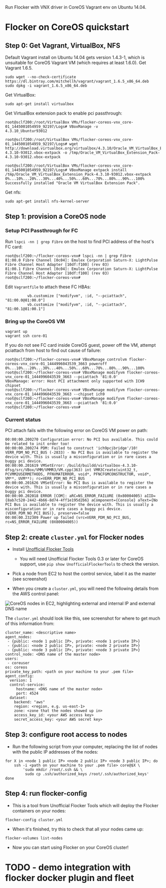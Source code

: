 Run Flocker with VNX driver in CoreOS Vagrant env on Ubuntu 14.04.

# Flocker on CoreOS quickstart
## Step 0: Get Vagrant, VirtualBox, NFS

Default Vagrant install on Ubuntu 14.04 gets version 1.4.3-1, which is unsuitable for CoreOS Vagrant VM (which requires at least 1.6.0). Get Vagrant 1.6.5.

```
sudo wget --no-check-certificate https://dl.bintray.com/mitchellh/vagrant/vagrant_1.6.5_x86_64.deb
sudo dpkg -i vagrant_1.6.5_x86_64.deb
```

Get VirtualBox:

```
sudo apt-get install virtualbox
```

Get VirtualBox extension pack to enable pci passthrough:

```
root@sclf200:/root/VirtualBox VMs/flocker-coreos-vnx_core-01_1445001054959_92197/Logs# VBoxManage -v
4.3.10_Ubuntur93012

root@sclf200:/root/VirtualBox VMs/flocker-coreos-vnx_core-01_1445001054959_92197/Logs# wget http://download.virtualbox.org/virtualbox/4.3.10/Oracle_VM_VirtualBox_Extension_Pack-4.3.10-93012.vbox-extpack -o /tmp/Oracle_VM_VirtualBox_Extension_Pack-4.3.10-93012.vbox-extpack

root@sclf200:/root/VirtualBox VMs/flocker-coreos-vnx_core-01_1445001054959_92197/Logs# VBoxManage extpack install /tmp/Oracle_VM_VirtualBox_Extension_Pack-4.3.10-93012.vbox-extpack
0%...10%...20%...30%...40%...50%...60%...70%...80%...90%...100%
Successfully installed "Oracle VM VirtualBox Extension Pack".

```

Get nfs:
```
sudo apt-get install nfs-kernel-server
```



## Step 1: provision a CoreOS node

### Setup PCI Passthrough for FC

Run ``lspci -nn | grep Fibre`` on the host to find PCI address of the host's FC card:

```
root@sclf200:~/flocker-coreos-vnx# lspci -nn | grep Fibre
81:00.0 Fibre Channel [0c04]: Emulex Corporation Saturn-X: LightPulse Fibre Channel Host Adapter [10df:f100] (rev 03)
81:00.1 Fibre Channel [0c04]: Emulex Corporation Saturn-X: LightPulse Fibre Channel Host Adapter [10df:f100] (rev 03)
root@sclf200:~/flocker-coreos-vnx#
```

Edit ``Vagrantfile`` to attach these FC HBAs:

```
          vb.customize ["modifyvm", :id, "--pciattach", "81:00.0@81:00.0"]
          vb.customize ["modifyvm", :id, "--pciattach", "81:00.1@81:00.1"]
```

### Bring up the CoreOS VM
```
vagrant up
vagrant ssh core-01
```

If you do not see FC card inside CoreOS guest, power off the VM, attempt pciattach from host to find out cause of failure:

```
root@sclf200:~/flocker-coreos-vnx# VBoxManage controlvm flocker-coreos-vnx_core-01_1444996043539_3663 poweroff
0%...10%...20%...30%...40%...50%...60%...70%...80%...90%...100%
root@sclf200:~/flocker-coreos-vnx# VBoxManage modifyvm flocker-coreos-vnx_core-01_1444996043539_3663 --pciattach '81:0.0'
VBoxManage: error: Host PCI attachment only supported with ICH9 chipset
root@sclf200:~/flocker-coreos-vnx# VBoxManage modifyvm flocker-coreos-vnx_core-01_1444996043539_3663 --chipset ich9
root@sclf200:~/flocker-coreos-vnx# VBoxManage modifyvm flocker-coreos-vnx_core-01_1444996043539_3663 --pciattach '81:0.0'
root@sclf200:~/flocker-coreos-vnx#

```

### Current status

PCI attach fails with the following error on CoreOS VM power on path:

```
00:00:00.200270 Configuration error: No PCI bus available. This could be related to init order too!
00:00:00.200274 PDM: Failed to construct 'ich9pcibridge'/10! VERR_PDM_NO_PCI_BUS (-2833) - No PCI Bus is available to register the device with. This is usually a misconfiguration or in rare cases a buggy pci device.
00:00:00.201619 VMSetError: /build/buildd/virtualbox-4.3.10-dfsg/src/VBox/VMM/VMMR3/VM.cpp(363) int VMR3Create(uint32_t, PCVMM2USERMETHODS, PFNVMATERROR, void*, PFNCFGMCONSTRUCTOR, void*, VM**, UVM**); rc=VERR_PDM_NO_PCI_BUS
00:00:00.201626 VMSetError: No PCI Bus is available to register the device with. This is usually a misconfiguration or in rare cases a buggy pci device.
00:00:00.202018 ERROR [COM]: aRC=NS_ERROR_FAILURE (0x80004005) aIID={8ab7c520-2442-4b66-8d74-4ff1e195d2b6} aComponent={Console} aText={No PCI Bus is available to register the device with. This is usually a misconfiguration or in rare cases a buggy pci device. (VERR_PDM_NO_PCI_BUS)}, preserve=false
00:00:00.232309 Power up failed (vrc=VERR_PDM_NO_PCI_BUS, rc=NS_ERROR_FAILURE (0X80004005))

```
## Step 2: create `cluster.yml` for Flocker nodes

* Install [Unofficial Flocker Tools](https://docs.clusterhq.com/en/latest/labs/installer.html)
    * You will need Unofficial Flocker Tools 0.3 or later for CoreOS support, use `pip show UnofficialFlockerTools` to check the version.

* Pick a node from EC2 to host the control service, label it as the master (see screenshot)

* When you create a `cluster.yml`, you will need the following details from the AWS control panel:

![CoreOS nodes in EC2, highlighting external and internal IP and external DNS name](coreos-aws.png)

The `cluster.yml` should look like this, see screenshot for where to get much of this information from:
```
cluster_name: <descriptive name>
agent_nodes:
 - {public: <node 1 public IP>, private: <node 1 private IP>}
 - {public: <node 2 public IP>, private: <node 2 private IP>}
 - {public: <node 3 public IP>, private: <node 3 private IP>}
control_node: <DNS name of the master node>
users:
 - coreuser
os: coreos
private_key_path: <path on your machine to your .pem file>
agent_config:
  version: 1
  control-service:
     hostname: <DNS name of the master node>
     port: 4524
  dataset:
    backend: "aws"
    region: <region, e.g. us-east-1>
    zone: <zone that the nodes showed up in>
    access_key_id: <your AWS access key>
    secret_access_key: <your AWS secret key>
```
## Step 3: configure root access to nodes

* Run the following script from your computer, replacing the list of nodes with the public IP addresses of the nodes:

```
for X in <node 1 public IP> <node 2 public IP> <node 3 public IP>; do
    ssh -i <path on your machine to your .pem file> core@$X \
        'sudo mkdir /root/.ssh && \
         sudo cp .ssh/authorized_keys /root/.ssh/authorized_keys'
done
```

## Step 4: run flocker-config

* This is a tool from Unofficial Flocker Tools which will deploy the Flocker containers on your nodes:

```
flocker-config cluster.yml
```

* When it's finished, try this to check that all your nodes came up:

```
flocker-volumes list-nodes
```

* Now you can start using Flocker on your CoreOS cluster!

# TODO - demo integration with flocker docker plugin and fleet
